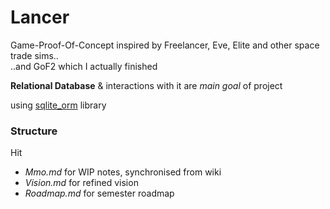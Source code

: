 # Lancer

Game-Proof-Of-Concept inspired by Freelancer, Eve, Elite and other space trade sims..  
..and GoF2 which I actually finished

**Relational Database** & interactions with it are *main goal* of project  

using [sqlite_orm](https://github.com/fnc12/sqlite_orm) library

### Structure

Hit
- *Mmo.md* for WIP notes, synchronised from wiki
- *Vision.md* for refined vision
- *Roadmap.md* for semester roadmap
